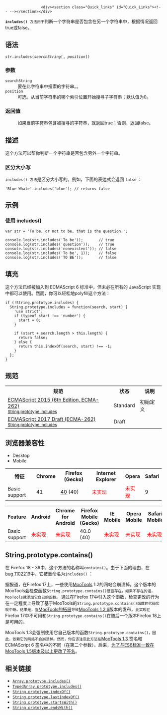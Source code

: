 
                
                  
                    <div><section class="Quick_links" id="Quick_Links"><!-- --></section></div>

<p><strong><code>includes() </code></strong><code>&#x65B9;&#x6CD5;&#x7528;&#x4E8E;</code>&#x5224;&#x65AD;&#x4E00;&#x4E2A;&#x5B57;&#x7B26;&#x4E32;&#x662F;&#x5426;&#x5305;&#x542B;&#x5728;&#x53E6;&#x4E00;&#x4E2A;&#x5B57;&#x7B26;&#x4E32;&#x4E2D;&#xFF0C;&#x6839;&#x636E;&#x60C5;&#x51B5;&#x8FD4;&#x56DE;true&#x6216;false&#x3002;</p>

<h2 name="Syntax" id="Syntax">&#x8BED;&#x6CD5;</h2>

<pre class="syntaxbox"><code><var>str</var>.includes(<var>searchString</var>[,&#xA0;<var>position</var>])</code></pre>

<h3 id="&#x53C2;&#x6570;">&#x53C2;&#x6570;</h3>

<dl>
 <dt><code>searchString</code></dt>
 <dd>&#x8981;&#x5728;&#x6B64;&#x5B57;&#x7B26;&#x4E32;&#x4E2D;&#x641C;&#x7D22;&#x7684;&#x5B57;&#x7B26;&#x4E32;&#x3002;&#x3002;</dd>
 <dt><code>position</code></dt>
 <dd>&#x53EF;&#x9009;&#x3002;&#x4ECE;&#x5F53;&#x524D;&#x5B57;&#x7B26;&#x4E32;&#x7684;&#x54EA;&#x4E2A;&#x7D22;&#x5F15;&#x4F4D;&#x7F6E;&#x5F00;&#x59CB;&#x641C;&#x5BFB;&#x5B50;&#x5B57;&#x7B26;&#x4E32;&#xFF1B;&#x9ED8;&#x8BA4;&#x503C;&#x4E3A;0&#x3002;</dd>
 <dt>
 <h3 id="&#x8FD4;&#x56DE;&#x503C;">&#x8FD4;&#x56DE;&#x503C;</h3>
 </dt>
 <dd>&#x5982;&#x679C;&#x5F53;&#x524D;&#x5B57;&#x7B26;&#x4E32;&#x5305;&#x542B;&#x88AB;&#x641C;&#x5BFB;&#x7684;&#x5B57;&#x7B26;&#x4E32;&#xFF0C;&#x5C31;&#x8FD4;&#x56DE;true&#xFF1B;&#x5426;&#x5219;&#xFF0C;&#x8FD4;&#x56DE;false&#x3002;</dd>
</dl>

<h2 id="&#x63CF;&#x8FF0;">&#x63CF;&#x8FF0;</h2>

<p>&#x8FD9;&#x4E2A;&#x65B9;&#x6CD5;&#x53EF;&#x4EE5;&#x5E2E;&#x4F60;&#x5224;&#x65AD;&#x4E00;&#x4E2A;&#x5B57;&#x7B26;&#x4E32;&#x662F;&#x5426;&#x5305;&#x542B;&#x53E6;&#x5916;&#x4E00;&#x4E2A;&#x5B57;&#x7B26;&#x4E32;&#x3002;</p>

<h3 id="&#x533A;&#x5206;&#x5927;&#x5C0F;&#x5199;">&#x533A;&#x5206;&#x5927;&#x5C0F;&#x5199;</h3>

<p><code>includes() &#x65B9;&#x6CD5;</code>&#x662F;&#x533A;&#x5206;&#x5927;&#x5C0F;&#x5199;&#x7684;&#x3002;&#x4F8B;&#x5982;&#xFF0C;&#x4E0B;&#x9762;&#x7684;&#x8868;&#x8FBE;&#x5F0F;&#x4F1A;&#x8FD4;&#x56DE; <code>false</code> &#xFF1A;</p>

<pre><code>&apos;Blue Whale&apos;.includes(&apos;blue&apos;); // returns false</code></pre>

<h2 name="Examples" id="Examples">&#x793A;&#x4F8B;</h2>

<h3 id="&#x4F7F;&#x7528;_includes()">&#x4F7F;&#x7528; includes()</h3>

<pre><code>var str = &apos;To be, or not to be, that is the question.&apos;;

console.log(str.includes(&apos;To be&apos;));       // true
console.log(str.includes(&apos;question&apos;));    // true
console.log(str.includes(&apos;nonexistent&apos;)); // false
console.log(str.includes(&apos;To be&apos;, 1));    // false
console.log(str.includes(&apos;TO BE&apos;));       // false</code></pre>

<h2 id="&#x586B;&#x5145;">&#x586B;&#x5145;</h2>

<p>&#x8FD9;&#x4E2A;&#x65B9;&#x6CD5;&#x5DF2;&#x7ECF;&#x88AB;&#x52A0;&#x5165;&#x5230; ECMAScript 6 &#x6807;&#x51C6;&#x4E2D;&#xFF0C;&#x4F46;&#x672A;&#x5FC5;&#x5728;&#x6240;&#x6709;&#x7684; JavaScript &#x5B9E;&#x73B0;&#x4E2D;&#x90FD;&#x53EF;&#x4EE5;&#x4F7F;&#x7528;&#x3002;&#x7136;&#x800C;&#xFF0C;&#x4F60;&#x53EF;&#x4EE5;&#x8F7B;&#x677E;&#x5730;polyfill&#x8FD9;&#x4E2A;&#x65B9;&#x6CD5;&#xFF1A;</p>

<pre><code>if (!String.prototype.includes) {
  String.prototype.includes = function(search, start) {
    &apos;use strict&apos;;
    if (typeof start !== &apos;number&apos;) {
      start = 0;
    }
    
    if (start + search.length &gt; this.length) {
      return false;
    } else {
      return this.indexOf(search, start) !== -1;
    }
  };
}</code></pre>

<h2 id="&#x89C4;&#x8303;">&#x89C4;&#x8303;</h2>

<table>
 <tbody>
  <tr>
   <th scope="col">&#x89C4;&#x8303;</th>
   <th scope="col">&#x72B6;&#x6001;</th>
   <th scope="col">&#x8BF4;&#x660E;</th>
  </tr>
  <tr>
   <td><a href="http://www.ecma-international.org/ecma-262/6.0/#sec-string.prototype.includes" class="external" lang="en" hreflang="en">ECMAScript 2015 (6th Edition, ECMA-262)<br><small lang="zh-CN">String.prototype.includes</small></a></td>
   <td><span class="spec-Standard">Standard</span></td>
   <td>&#x521D;&#x59CB;&#x5B9A;&#x4E49;</td>
  </tr>
  <tr>
   <td><a href="https://tc39.github.io/ecma262/#sec-string.prototype.includes" class="external" lang="en" hreflang="en">ECMAScript 2017 Draft (ECMA-262)<br><small lang="zh-CN">String.prototype.includes</small></a></td>
   <td><span class="spec-Draft">Draft</span></td>
   <td>&#xA0;</td>
  </tr>
 </tbody>
</table>

<h2 id="&#x6D4F;&#x89C8;&#x5668;&#x517C;&#x5BB9;&#x6027;">&#x6D4F;&#x89C8;&#x5668;&#x517C;&#x5BB9;&#x6027;</h2>

<p></p><div class="htab">
    <a name="AutoCompatibilityTable" id="AutoCompatibilityTable"></a>
    <ul>
        <li class="selected"><a>Desktop</a></li>
        <li><a>Mobile</a></li>
    </ul>
</div><p></p>

<table>
 <tbody>
  <tr>
   <th>&#x7279;&#x5F81;</th>
   <th>Chrome</th>
   <th>Firefox (Gecko)</th>
   <th>Internet Explorer</th>
   <th>Opera</th>
   <th>Safari</th>
  </tr>
  <tr>
   <td>Basic support</td>
   <td>41</td>
   <td><a href="/en-US/Firefox/Releases/40" title="Released on 2015-08-11.">40</a> (40)</td>
   <td><span style="color: #f00;">&#x672A;&#x5B9E;&#x73B0;</span></td>
   <td><span style="color: #f00;">&#x672A;&#x5B9E;&#x73B0;</span></td>
   <td>9</td>
  </tr>
 </tbody>
</table>

<table>
 <tbody>
  <tr>
   <th>Feature</th>
   <th>Android</th>
   <th>Chrome for Android</th>
   <th>Firefox Mobile (Gecko)</th>
   <th>IE Mobile</th>
   <th>Opera Mobile</th>
   <th>Safari Mobile</th>
  </tr>
  <tr>
   <td>Basic support</td>
   <td><span style="color: #f00;">&#x672A;&#x5B9E;&#x73B0;</span></td>
   <td><span style="color: #f00;">&#x672A;&#x5B9E;&#x73B0;</span></td>
   <td>40.0 (40)</td>
   <td><span style="color: #f00;">&#x672A;&#x5B9E;&#x73B0;</span></td>
   <td><span style="color: #f00;">&#x672A;&#x5B9E;&#x73B0;</span></td>
   <td><span style="color: #f00;">&#x672A;&#x5B9E;&#x73B0;</span></td>
  </tr>
 </tbody>
</table>

<h2 id="String.prototype.contains()">String.prototype.contains()</h2>

<p>&#x5728; Firefox 18 - 39&#x4E2D;&#xFF0C;&#x8FD9;&#x4E2A;&#x65B9;&#x6CD5;&#x7684;&#x540D;&#x79F0;&#x53EB;<code>contains()</code>&#x3002;&#x7531;&#x4E8E;&#x4E0B;&#x9762;&#x7684;&#x7406;&#x7531;&#xFF0C;&#x5728;<a href="https://bugzilla.mozilla.org/show_bug.cgi?id=1102219" class="external" title="FIXED: Rename String.prototype.contains to String.prototype.includes">bug&#xA0;1102219</a>&#x4E2D;&#xFF0C;&#x5B83;&#x88AB;&#x91CD;&#x547D;&#x540D;&#x4E3A;<code>includes()</code>&#xA0;&#xFF1A;</p>

<p>&#x636E;&#x62A5;&#x9053;&#xFF0C;&#x5728;Firefox 17&#x4E0A;&#xFF0C;&#x4E00;&#x4E9B;&#x4F7F;&#x7528;<a href="http://mootools.net/" class="external">MooTools</a> 1.2&#x7684;&#x7F51;&#x7AD9;&#x4F1A;&#x5D29;&#x6E83;&#x6389;&#x3002;&#x8FD9;&#x4E2A;&#x7248;&#x672C;&#x7684;MooTools&#x4F1A;&#x68C0;&#x67E5;&#x51FD;&#x6570;<code>String.prototype.contains()&#x662F;&#x5426;&#x5B58;&#x5728;&#xFF0C;&#x5982;&#x679C;&#x4E0D;&#x5B58;&#x5728;&#x7684;&#x8BDD;&#xFF0C;MooTools&#x5C31;&#x6DFB;&#x52A0;&#x5B83;&#x81EA;&#x5DF1;&#x7684;&#x51FD;&#x6570;&#x3002;</code>&#xA0;&#x901A;&#x8FC7;&#x5728;Firefox 17&#x4E2D;&#x5F15;&#x5165;&#x8FD9;&#x4E2A;&#x51FD;&#x6570;&#xFF0C;&#x68C0;&#x67E5;&#x66F4;&#x6539;&#x7684;&#x884C;&#x4E3A;&#x5728;&#x4E00;&#x5B9A;&#x7A0B;&#x5EA6;&#x4E0A;&#x5BFC;&#x81F4;&#x4E86;&#x57FA;&#x4E8E;MooTools&#x7684;<code>String.prototype.contains()&#x51FD;&#x6570;&#x7684;&#x4EE3;&#x7801;&#x5B9E;&#x73B0;&#x4E2D;&#x65AD;&#x3002;&#x7ED3;&#x679C;&#x662F;&#xFF0C;&#x5F53;</code><a href="https://bugzilla.mozilla.org/show_bug.cgi?id=789036#c32" class="external">MooTools&#x7684;&#x62D3;&#x5C55;</a><code>&#x5BFC;&#x81F4;</code><a href="http://mootools.net/blog/2013/02/19/mootools-1-2-6-released" class="external">MooTools 1.2.6</a>&#x7248;&#x672C;&#x7684;&#x53D1;&#x5E03;&#xFF0C;<code>&#x6B64;&#x5B9E;&#x73B0;&#x5728;</code>Firefox 17&#x4E2D;&#x4E0D;&#x53EF;&#x7528;&#x548C;<code>String.prototype.contains()</code>&#x5728;&#x968F;&#x540E;&#x4E00;&#x4E2A;&#x7248;&#x672C;Firefox 18&#x4E0A;&#x662F;&#x53EF;&#x7528;&#x7684;&#x3002;</p>

<p>MooTools 1.3&#x4F1A;&#x5F3A;&#x5236;&#x4F7F;&#x7528;&#x5B83;&#x81EA;&#x5DF1;&#x7248;&#x672C;&#x7684;&#x51FD;&#x6570;<code>String.prototype.contains()&#xFF0C;&#x56E0;&#x6B64;&#xFF0C;&#x4F9D;&#x8D56;&#x5B83;&#x7684;&#x7F51;&#x7AD9;&#x4E0D;&#x4F1A;&#x5D29;&#x6E83;&#x6389;&#x3002;&#x7136;&#x800C;&#xFF0C;&#x4F60;&#x5E94;&#x8BE5;&#x6CE8;&#x610F;&#x6B64;&#x65B9;&#x6CD5;&#x5728;</code><a href="http://mootools.net/core/docs/1.3.2/Types/String#String-method:-contains" class="external">MooTools 1.3 </a>&#x7B7E;&#x540D;&#x548C;ECMAScript 6 &#x7B7E;&#x540D;&#x4E2D;&#x7684;&#x4E0D;&#x540C;&#xFF08;&#x5728;&#x7B2C;&#x4E8C;&#x4E2A;&#x53C2;&#x6570;&#xFF09;&#x3002;&#x540E;&#x6765;&#xFF0C;<a href="https://github.com/mootools/mootools-core/blob/master/Docs/Types/String.md#note" class="external">&#x4E3A;&#x4E86;&#x4E0E;ES6&#x6807;&#x51C6;&#x4E00;&#x81F4;&#x5728;MooTools 1.5&#x7248;&#x672C;&#x53CA;&#x4EE5;&#x4E0A;&#x66F4;&#x6539;&#x4E86;&#x7B7E;&#x540D;</a>&#x3002;</p>

<h2 id="&#x76F8;&#x5173;&#x94FE;&#x63A5;">&#x76F8;&#x5173;&#x94FE;&#x63A5;</h2>

<ul>
 <li><a href="/zh-CN/docs/Web/JavaScript/Reference/Global_Objects/Array/includes" title="includes() &#x65B9;&#x6CD5;&#x7528;&#x6765;&#x5224;&#x65AD;&#x5F53;&#x524D;&#x6570;&#x7EC4;&#x662F;&#x5426;&#x5305;&#x542B;&#x67D0;&#x6307;&#x5B9A;&#x7684;&#x503C;&#xFF0C;&#x5982;&#x679C;&#x662F;&#xFF0C;&#x5219;&#x8FD4;&#x56DE; true&#xFF0C;&#x5426;&#x5219;&#x8FD4;&#x56DE; false&#x3002;"><code>Array.prototype.includes()</code></a> <span title="&#x8FD9;&#x662F;&#x4E00;&#x4E2A;&#x5B9E;&#x9A8C;&#x6027;&#x7684; API&#xFF0C;&#x8BF7;&#x5C3D;&#x91CF;&#x4E0D;&#x8981;&#x5728;&#x751F;&#x4EA7;&#x73AF;&#x5883;&#x4E2D;&#x4F7F;&#x7528;&#x5B83;&#x3002;"><i class="icon-beaker"> </i></span></li>
 <li><a href="/zh-CN/docs/Web/JavaScript/Reference/Global_Objects/TypedArray/includes" class="new" title="&#x6B64;&#x9875;&#x9762;&#x4ECD;&#x672A;&#x88AB;&#x672C;&#x5730;&#x5316;, &#x671F;&#x5F85;&#x60A8;&#x7684;&#x7FFB;&#x8BD1;!"><code>TypedArray.prototype.includes()</code></a> <span title="&#x8FD9;&#x662F;&#x4E00;&#x4E2A;&#x5B9E;&#x9A8C;&#x6027;&#x7684; API&#xFF0C;&#x8BF7;&#x5C3D;&#x91CF;&#x4E0D;&#x8981;&#x5728;&#x751F;&#x4EA7;&#x73AF;&#x5883;&#x4E2D;&#x4F7F;&#x7528;&#x5B83;&#x3002;"><i class="icon-beaker"> </i></span></li>
 <li><a href="/zh-CN/docs/Web/JavaScript/Reference/Global_Objects/String/indexOf" title="indexOf()&#xA0;&#x65B9;&#x6CD5;&#x8FD4;&#x56DE;&#x6307;&#x5B9A;&#x503C;&#x5728;&#x5B57;&#x7B26;&#x4E32;&#x5BF9;&#x8C61;&#x4E2D;&#x9996;&#x6B21;&#x51FA;&#x73B0;&#x7684;&#x4F4D;&#x7F6E;&#x3002;&#x4ECE;&#xA0;fromIndex&#xA0;&#x4F4D;&#x7F6E;&#x5F00;&#x59CB;&#x67E5;&#x627E;&#xFF0C;&#x5982;&#x679C;&#x4E0D;&#x5B58;&#x5728;&#xFF0C;&#x5219;&#x8FD4;&#x56DE; -1&#x3002;"><code>String.prototype.indexOf()</code></a></li>
 <li><a href="/zh-CN/docs/Web/JavaScript/Reference/Global_Objects/String/lastIndexOf" title="lastIndexOf()&#xA0;&#x65B9;&#x6CD5;&#x8FD4;&#x56DE;&#x6307;&#x5B9A;&#x503C;&#x5728;&#x8C03;&#x7528;&#x8BE5;&#x65B9;&#x6CD5;&#x7684;&#x5B57;&#x7B26;&#x4E32;&#x4E2D;&#x6700;&#x540E;&#x51FA;&#x73B0;&#x7684;&#x4F4D;&#x7F6E;&#xFF0C;&#x5982;&#x679C;&#x6CA1;&#x627E;&#x5230;&#x5219;&#x8FD4;&#x56DE;&#xA0;-1&#x3002;&#x4ECE;&#x8BE5;&#x5B57;&#x7B26;&#x4E32;&#x7684;&#x540E;&#x9762;&#x5411;&#x524D;&#x67E5;&#x627E;&#xFF0C;&#x4ECE; fromIndex &#x5904;&#x5F00;&#x59CB;&#x3002;"><code>String.prototype.lastIndexOf()</code></a></li>
 <li><a href="/zh-CN/docs/Web/JavaScript/Reference/Global_Objects/String/startsWith" title="startsWith()&#x65B9;&#x6CD5;&#x7528;&#x6765;&#x5224;&#x65AD;&#x5F53;&#x524D;&#x5B57;&#x7B26;&#x4E32;&#x662F;&#x5426;&#x662F;&#x4EE5;&#x53E6;&#x5916;&#x4E00;&#x4E2A;&#x7ED9;&#x5B9A;&#x7684;&#x5B50;&#x5B57;&#x7B26;&#x4E32;&#x201C;&#x5F00;&#x5934;&#x201D;&#x7684;&#xFF0C;&#x6839;&#x636E;&#x5224;&#x65AD;&#x7ED3;&#x679C;&#x8FD4;&#x56DE; true &#x6216; false&#x3002;"><code>String.prototype.startsWith()</code></a></li>
 <li><a href="/zh-CN/docs/Web/JavaScript/Reference/Global_Objects/String/endsWith" title="endsWith()&#x65B9;&#x6CD5;&#x7528;&#x6765;&#x5224;&#x65AD;&#x5F53;&#x524D;&#x5B57;&#x7B26;&#x4E32;&#x662F;&#x5426;&#x662F;&#x4EE5;&#x53E6;&#x5916;&#x4E00;&#x4E2A;&#x7ED9;&#x5B9A;&#x7684;&#x5B50;&#x5B57;&#x7B26;&#x4E32;&#x201C;&#x7ED3;&#x5C3E;&#x201D;&#x7684;&#xFF0C;&#x6839;&#x636E;&#x5224;&#x65AD;&#x7ED3;&#x679C;&#x8FD4;&#x56DE; true &#x6216; false&#x3002;"><code>String.prototype.endsWith()</code></a></li>
</ul>
                  
                
              